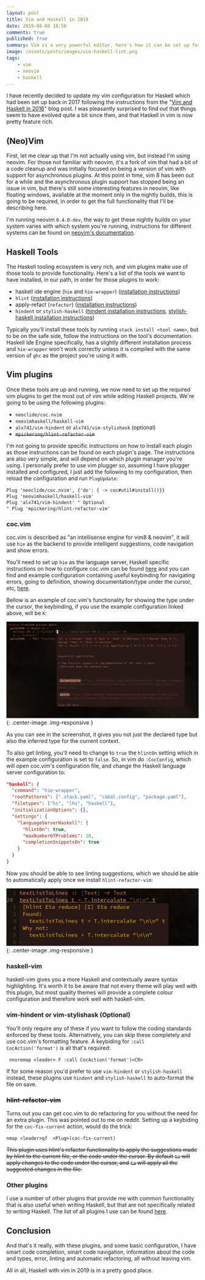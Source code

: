 ```yaml
---
layout: post
title: Vim and Haskell in 2019
date: 2019-08-08 18:50
comments: true
published: true
summary: Vim is a very powerful editor, here's how it can be set up for programming in Haskell given the state of development of the available tools
image: /assets/posts/images/vim-haskell-lint.png
tags:
    - vim
    - neovim
    - haskell
---
```


I have recently decided to update my vim configuration for Haskell which had
been set up back in 2017 following the instructions from the "[Vim and Haskell in 2016](http://www.stephendiehl.com/posts/vim_2016.html)"
blog post. I was pleasantly surprised to find out that things seem to have
evolved quite a bit since then, and that Haskell in vim is now pretty feature rich.

## (Neo)Vim

First, let me clear up that I'm not actually using vim, but instead I'm using neovim.
For those not familiar with neovim, it's a fork of vim that had a bit of a
code cleanup and was initially focused on being a version of vim with support
for asynchronous plugins. At this point in time, vim 8 has been out for a while
and the asynchronous plugin support has stopped being an issue in vim, but
there's still some interesting features in neovim, like floating windows,
available at the moment only in the nightly builds, this is going to be
required, in order to get the full functionality that I'll be describing here.

I'm running neovim `0.4.0-dev`, the way to get these nightly builds on your
system varies with which system you're running, instructions for different
systems can be found on
[neovim's documentation](https://github.com/neovim/neovim/wiki/Installing-Neovim).

## Haskell Tools

The Haskell tooling ecosystem is very rich, and vim plugins make use of those
tools to provide functionality. Here's a list of the tools we want to have
installed, in our path, in order for those plugins to work:

- haskell ide engine (`hie` and `hie-wrapper`) ([installation instructions](https://github.com/haskell/haskell-ide-engine/#installation))
- `hlint` ([installation instructions](https://github.com/ndmitchell/hlint#installing-and-running-hlint))
- apply-refact (`refactor`) ([installation instructions](https://github.com/mpickering/apply-refact#install))
- `hindent` or `stylish-haskell` ([hindent installation instructions](https://github.com/chrisdone/hindent#install), [stylish-haskell installation instructions](https://github.com/jaspervdj/stylish-haskell#installation))

Typically you'll install these tools by running `stack install <tool name>`,
but to be on the safe side, follow the instructions on the tool's
documentation. Haskell Ide Engine specifically, has a slightly different
installation process and `hie-wrapper` won't work correctly unless it is
compiled with the same version of `ghc` as the project you're using it with.

## Vim plugins

Once these tools are up and running, we now need to set up the required vim
plugins to get the most out of vim while editing Haskell projects.
We're going to be using the following plugins:

- `neoclide/coc.nvim`
- `neovimhaskell/haskell-vim`
- `alx741/vim-hindent` or `alx741/vim-stylishask` (optional)
- ~~`mpickering/hlint-refactor-vim`~~

I'm not going to provide specific instructions on how to install each plugin
as those instructions can be found on each plugin's page. The instructions
are also very simple, and will depend on which plugin manager you're using. I
personally prefer to use vim plugger so, assuming I have plugger installed and
configured, I just add the following to my configuration, then reload the
configuration and run `PlugUpdate`:

```vim
Plug 'neoclide/coc.nvim', {'do': { -> coc#util#install()}}
Plug 'neovimhaskell/haskell-vim'
Plug 'alx741/vim-hindent' " Optional
" Plug 'mpickering/hlint-refactor-vim'
```

### coc.vim

coc.vim is described as "an intellisense engine for vim8 & neovim", it will
use `hie` as the backend to provide intelligent suggestions, code navigation and
show errors.

You'll need to set up `hie` as the language server, Haskell specific
instructions on how to configure coc.vim can be found
[here](https://github.com/neoclide/coc.nvim/wiki/Language-servers#haskell) and
you can find and example configuration containing useful keybinding for
navigating errors, going to definition, showing documentation/type under the
cursor, etc,
[here](https://github.com/neoclide/coc.nvim#example-vim-configuration).

Bellow is an example of coc.vim's functionality for showing the type under the
cursor, the keybinding, if you use the example configuration linked above,
will be `K`:

![Seeing the type of the expression under the cursor](/assets/posts/images/vim-haskell.png){: .center-image .img-responsive }

As you can see in the screenshot, it gives you not just the declared type but
also the inferred type for the current context.

To also get linting, you'll need to change to `true` the `hlintOn` setting which in
the example configuration is set to `false`. So, in vim do `:CocConfig`, which
will open coc.vim's configuration file, and change the Haskell language server
configuration to:

```json
"haskell": {
  "command": "hie-wrapper",
  "rootPatterns": [".stack.yaml", "cabal.config", "package.yaml"],
  "filetypes": ["hs", "lhs", "haskell"],
  "initializationOptions": {},
  "settings": {
    "languageServerHaskell": {
      "hlintOn": true,
      "maxNumberOfProblems": 10,
      "completionSnippetsOn": true
    }
  }
}
```

Now you should be able to see linting suggestions, which we should be able to
automatically apply once we install `hlint-refactor-vim`:

![Seeing linting suggestions](/assets/posts/images/vim-haskell-lint.png){: .center-image .img-responsive }


### haskell-vim

haskell-vim gives you a more Haskell and contextually aware syntax highlighting.
It's worth it to be aware that not every theme will play well with this
plugin, but most quality themes will provide a complete colour configuration
and therefore work well with haskell-vim.

### vim-hindent or vim-stylishask (Optional)

You'll only require any of these if you want to follow the coding standards
enforced by these tools. Alternatively, you can skip these completely and use
coc.vim's formatting feature. A keybiding for `:call CocAction('format')` is
all that's required:

```vim
 nnoremap <leader> F :call CocAction('format')<CR>
 ```

If for some reason you'd prefer to use `vim-hindent` or `stylish-haskell`
instead, these plugins use `hindent` and `stylish-haskell` to auto-format the
file on save.

### ~~hlint-refactor-vim~~

Turns out you can get coc.vim to do refactoring for you without the need for
an extra plugin. This was pointed out to me on reddit.
Setting up a keybiding for the `coc-fix-current` action, would do the trick:

```vim
nmap <leader>qf  <Plug>(coc-fix-current)
```

~~This plugin uses hlint's refactor functionality to apply the suggestions made
by hlint to the current file, or the code under the cursor. By default `to`
will apply changes to the code under the cursor, and `ta` will apply all the
suggested changes in the file.~~

### Other plugins

I use a number of other plugins that provide me with common functionality that
is also useful when writing Haskell, but that are not specifically related to
writing Haskell. The list of all plugins I use can be found
[here](https://github.com/mlopes/dotfiles/blob/11c48026bb707937193b03b364b02ac0ad2886ad/.local/share/nvim/site/config/plugins.vim).

## Conclusion

And that's it really, with these plugins, and some basic configuration, I have
smart code completion, smart code navigation, information about the code and
types, error, linting and automatic refactoring, all without leaving vim.

All in all, Haskell with vim in 2019 is in a pretty good place.


